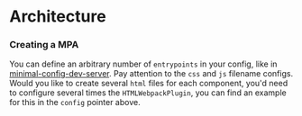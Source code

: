 # Architecture

### Creating a MPA

You can define an arbitrary number of `entrypoints` in your config, like in [minimal-config-dev-server](../minimal-config-dev-server/webpack.dev.config.js). Pay attention to the `css` and `js` filename configs.  
Would you like to create several `html` files for each component, you'd need to configure several times the `HTMLWebpackPlugin`, you can find an example for this in the `config` pointer above.